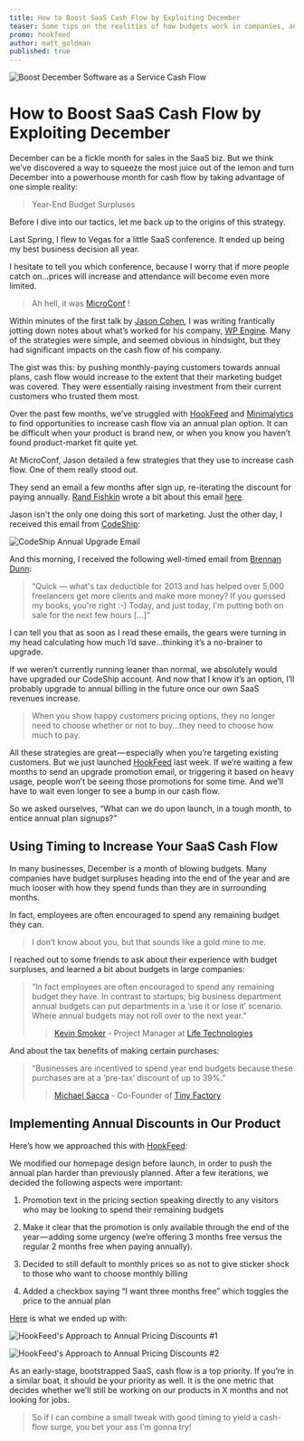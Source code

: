 ```yaml
---
title: How to Boost SaaS Cash Flow by Exploiting December
teaser: Some tips on the realities of how budgets work in companies, and how you can use that to your product's advantage
promo: hookfeed
author: matt_goldman
published: true
---
```


![Boost December Software as a Service Cash Flow](https://s3.amazonaws.com/HookFeed/december-cash-flow%402x.png)

# How to Boost SaaS Cash Flow by Exploiting December

December can be a fickle month for sales in the SaaS biz. But we think we’ve discovered a way to squeeze the most juice out of the lemon and turn December into a powerhouse month for cash flow by taking advantage of one simple reality:

> Year-End Budget Surpluses

Before I dive into our tactics, let me back up to the origins of this strategy.

Last Spring, I flew to Vegas for a little SaaS conference. It ended up being my best business decision all year.

I hesitate to tell you which conference, because I worry that if more people catch on…prices will increase and attendance will become even more limited.

> Ah hell, it was [MicroConf](http://www.microconf.com/) !

Within minutes of the first talk by [Jason Cohen](https://twitter.com/asmartbear), I was writing frantically jotting down notes about what’s worked for his company, [WP Engine](http://wpengine.com/). Many of the strategies were simple, and seemed obvious in hindsight, but they had significant impacts on the cash flow of his company.

The gist was this: by pushing monthly-paying customers towards annual plans, cash flow would increase to the extent that their marketing budget was covered. They were essentially raising investment from their current customers who trusted them most.

Over the past few months, we’ve struggled with [HookFeed](http://www.hookfeed.com) and [Minimalytics](http://www.minimalytics.com) to find opportunities to increase cash flow via an annual plan option. It can be difficult when your product is brand new, or when you know you haven’t found product-market fit quite yet.

At MicroConf, Jason detailed a few strategies that they use to increase cash flow. One of them really stood out.

They send an email a few months after sign up, re-iterating the discount for paying annually. [Rand Fishkin](http://moz.com/rand/) wrote a bit about this email [here](http://moz.com/rand/exceptional-upgrade-path-ux-from-wpengine/).

Jason isn't the only one doing this sort of marketing. Just the other day, I received this email from [CodeShip](https://www.codeship.io/):

![CodeShip Annual Upgrade Email](https://s3.amazonaws.com/HookFeed/codeship-annual-email.jpg)

And this morning, I received the following well-timed email from [Brennan Dunn](https://twitter.com/brennandunn):

> &ldquo;Quick — what's tax deductible for 2013 and has helped over 5,000 freelancers get more clients and make more money? If you guessed my books, you're right :-) Today, and just today, I'm putting both on sale for the next few hours [...]&rdquo;

I can tell you that as soon as I read these emails, the gears were turning in my head calculating how much I’d save...thinking it’s a no-brainer to upgrade.

If we weren’t currently running leaner than normal, we absolutely would have upgraded our CodeShip account. And now that I know it’s an option, I’ll probably upgrade to annual billing in the future once our own SaaS revenues increase.

> When you show happy customers pricing options, they no longer need to choose whether or not to buy...they need to choose how much to pay.

All these strategies are great — especially when you’re targeting existing customers. But we just launched [HookFeed](http://www.hookfeed.com) last week. If we’re waiting a few months to send an upgrade promotion email, or triggering it based on heavy usage, people won’t be seeing those promotions for some time. And we’ll have to wait even longer to see a bump in our cash flow.

So we asked ourselves, &ldquo;What can we do upon launch, in a tough month, to entice annual plan signups?&rdquo;

## Using Timing to Increase Your SaaS Cash Flow
In many businesses, December is a month of blowing budgets. Many companies have budget surpluses heading into the end of the year and are much looser with how they spend funds than they are in surrounding months.

In fact, employees are often encouraged to spend any remaining budget they can.

> I don’t know about you, but that sounds like a gold mine to me.

I reached out to some friends to ask about their experience with budget surpluses, and learned a bit about budgets in large companies:

> &ldquo;In fact employees are often encouraged to spend any remaining budget they have. In contrast to startups; big business department annual budgets can put departments in a &lsquo;use it or lose it&rsquo; scenario. Where annual budgets may not roll over to the next year.&rdquo;
>> [Kevin Smoker](https://twitter.com/kevinsmoker) - Project Manager at [Life Technologies](http://www.lifetechnologies.com/)

And about the tax benefits of making certain purchases:

> &ldquo;Businesses are incentived to spend year end budgets because these purchases are at a &lsquo;pre-tax&rsquo; discount of up to 39%.&rdquo;
>> [Michael Sacca](https://twitter.com/michaelsacca) - Co-Founder of [Tiny Factory](https://twitter.com/TinyFactorySD)

## Implementing Annual Discounts in Our Product

Here&rsquo;s how we approached this with [HookFeed](http://www.hookfeed.com):

We modified our homepage design before launch, in order to push the annual plan harder than previously planned. After a few iterations, we decided the following aspects were important:

1. Promotion text in the pricing section speaking directly to any visitors who may be looking to spend their remaining budgets

2. Make it clear that the promotion is only available through the end of the year — adding some urgency (we’re offering 3 months free versus the regular 2 months free when paying annually).

3. Decided to still default to monthly prices so as not to give sticker shock to those who want to choose monthly billing

4. Added a checkbox saying &ldquo;I want three months free&rdquo; which toggles the price to the annual plan

[Here](http://www.hookfeed.com) is what we ended up with:

![HookFeed's Approach to Annual Pricing Discounts #1](https://s3.amazonaws.com/HookFeed/hookfeed-annual-pricing-header.png)

![HookFeed's Approach to Annual Pricing Discounts #2](https://s3.amazonaws.com/HookFeed/hookfeed-annual-pricing.png)

As an early-stage, bootstrapped SaaS, cash flow is a top priority. If you’re in a similar boat, it should be your priority as well. It is the one metric that decides whether we’ll still be working on our products in X months and not looking for jobs.

> So if I can combine a small tweak with good timing to yield a cash-flow surge, you bet your ass I’m gonna try!